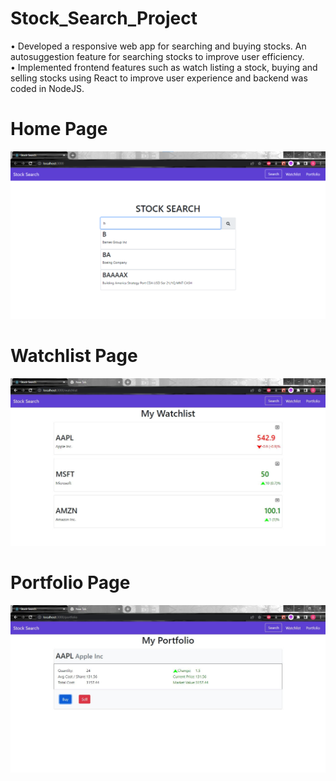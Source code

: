 # Stock_Search_Project
•	Developed a responsive web app for searching and buying stocks. An autosuggestion feature for searching stocks to improve user efficiency.<br>
•	Implemented frontend features such as watch listing a stock, buying and selling stocks using React to improve user experience and backend was coded in NodeJS.


# Home Page
![home](./screenshots/home.png)

# Watchlist Page
![watchlist](./screenshots/watchlist.JPG)

# Portfolio Page
![portfolio](./screenshots/portfolio.JPG)
